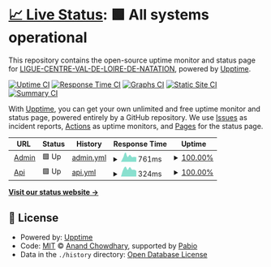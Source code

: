 # [📈 Live Status](https://LIGUE-CENTRE-VAL-DE-LOIRE-DE-NATATION.github.io/swimo-upptime): <!--live status--> **🟩 All systems operational**

This repository contains the open-source uptime monitor and status page for [LIGUE-CENTRE-VAL-DE-LOIRE-DE-NATATION](https://LIGUE-CENTRE-VAL-DE-LOIRE-DE-NATATION.github.io/swimo-upptime), powered by [Upptime](https://github.com/upptime/upptime).

[![Uptime CI](https://github.com/LIGUE-CENTRE-VAL-DE-LOIRE-DE-NATATION/swimo-upptime/workflows/Uptime%20CI/badge.svg)](https://github.com/LIGUE-CENTRE-VAL-DE-LOIRE-DE-NATATION/swimo-upptime/actions?query=workflow%3A%22Uptime+CI%22)
[![Response Time CI](https://github.com/LIGUE-CENTRE-VAL-DE-LOIRE-DE-NATATION/swimo-upptime/workflows/Response%20Time%20CI/badge.svg)](https://github.com/LIGUE-CENTRE-VAL-DE-LOIRE-DE-NATATION/swimo-upptime/actions?query=workflow%3A%22Response+Time+CI%22)
[![Graphs CI](https://github.com/LIGUE-CENTRE-VAL-DE-LOIRE-DE-NATATION/swimo-upptime/workflows/Graphs%20CI/badge.svg)](https://github.com/LIGUE-CENTRE-VAL-DE-LOIRE-DE-NATATION/swimo-upptime/actions?query=workflow%3A%22Graphs+CI%22)
[![Static Site CI](https://github.com/LIGUE-CENTRE-VAL-DE-LOIRE-DE-NATATION/swimo-upptime/workflows/Static%20Site%20CI/badge.svg)](https://github.com/LIGUE-CENTRE-VAL-DE-LOIRE-DE-NATATION/swimo-upptime/actions?query=workflow%3A%22Static+Site+CI%22)
[![Summary CI](https://github.com/LIGUE-CENTRE-VAL-DE-LOIRE-DE-NATATION/swimo-upptime/workflows/Summary%20CI/badge.svg)](https://github.com/LIGUE-CENTRE-VAL-DE-LOIRE-DE-NATATION/swimo-upptime/actions?query=workflow%3A%22Summary+CI%22)

With [Upptime](https://upptime.js.org), you can get your own unlimited and free uptime monitor and status page, powered entirely by a GitHub repository. We use [Issues](https://github.com/LIGUE-CENTRE-VAL-DE-LOIRE-DE-NATATION/swimo-upptime/issues) as incident reports, [Actions](https://github.com/LIGUE-CENTRE-VAL-DE-LOIRE-DE-NATATION/swimo-upptime/actions) as uptime monitors, and [Pages](https://LIGUE-CENTRE-VAL-DE-LOIRE-DE-NATATION.github.io/swimo-upptime) for the status page.

<!--start: status pages-->
<!-- This summary is generated by Upptime (https://github.com/upptime/upptime) -->
<!-- Do not edit this manually, your changes will be overwritten -->
<!-- prettier-ignore -->
| URL | Status | History | Response Time | Uptime |
| --- | ------ | ------- | ------------- | ------ |
| <img alt="" src="https://icons.duckduckgo.com/ip3/swimo-v2.natation-cvl.fr.ico" height="13"> [Admin](https://swimo-v2.natation-cvl.fr/) | 🟩 Up | [admin.yml](https://github.com/LIGUE-CENTRE-VAL-DE-LOIRE-DE-NATATION/swimo-upptime/commits/HEAD/history/admin.yml) | <details><summary><img alt="Response time graph" src="./graphs/admin/response-time-week.png" height="20"> 761ms</summary><br><a href="https://LIGUE-CENTRE-VAL-DE-LOIRE-DE-NATATION.github.io/swimo-upptime/history/admin"><img alt="Response time 860" src="https://img.shields.io/endpoint?url=https%3A%2F%2Fraw.githubusercontent.com%2FLIGUE-CENTRE-VAL-DE-LOIRE-DE-NATATION%2Fswimo-upptime%2FHEAD%2Fapi%2Fadmin%2Fresponse-time.json"></a><br><a href="https://LIGUE-CENTRE-VAL-DE-LOIRE-DE-NATATION.github.io/swimo-upptime/history/admin"><img alt="24-hour response time 626" src="https://img.shields.io/endpoint?url=https%3A%2F%2Fraw.githubusercontent.com%2FLIGUE-CENTRE-VAL-DE-LOIRE-DE-NATATION%2Fswimo-upptime%2FHEAD%2Fapi%2Fadmin%2Fresponse-time-day.json"></a><br><a href="https://LIGUE-CENTRE-VAL-DE-LOIRE-DE-NATATION.github.io/swimo-upptime/history/admin"><img alt="7-day response time 761" src="https://img.shields.io/endpoint?url=https%3A%2F%2Fraw.githubusercontent.com%2FLIGUE-CENTRE-VAL-DE-LOIRE-DE-NATATION%2Fswimo-upptime%2FHEAD%2Fapi%2Fadmin%2Fresponse-time-week.json"></a><br><a href="https://LIGUE-CENTRE-VAL-DE-LOIRE-DE-NATATION.github.io/swimo-upptime/history/admin"><img alt="30-day response time 815" src="https://img.shields.io/endpoint?url=https%3A%2F%2Fraw.githubusercontent.com%2FLIGUE-CENTRE-VAL-DE-LOIRE-DE-NATATION%2Fswimo-upptime%2FHEAD%2Fapi%2Fadmin%2Fresponse-time-month.json"></a><br><a href="https://LIGUE-CENTRE-VAL-DE-LOIRE-DE-NATATION.github.io/swimo-upptime/history/admin"><img alt="1-year response time 860" src="https://img.shields.io/endpoint?url=https%3A%2F%2Fraw.githubusercontent.com%2FLIGUE-CENTRE-VAL-DE-LOIRE-DE-NATATION%2Fswimo-upptime%2FHEAD%2Fapi%2Fadmin%2Fresponse-time-year.json"></a></details> | <details><summary><a href="https://LIGUE-CENTRE-VAL-DE-LOIRE-DE-NATATION.github.io/swimo-upptime/history/admin">100.00%</a></summary><a href="https://LIGUE-CENTRE-VAL-DE-LOIRE-DE-NATATION.github.io/swimo-upptime/history/admin"><img alt="All-time uptime 99.99%" src="https://img.shields.io/endpoint?url=https%3A%2F%2Fraw.githubusercontent.com%2FLIGUE-CENTRE-VAL-DE-LOIRE-DE-NATATION%2Fswimo-upptime%2FHEAD%2Fapi%2Fadmin%2Fuptime.json"></a><br><a href="https://LIGUE-CENTRE-VAL-DE-LOIRE-DE-NATATION.github.io/swimo-upptime/history/admin"><img alt="24-hour uptime 100.00%" src="https://img.shields.io/endpoint?url=https%3A%2F%2Fraw.githubusercontent.com%2FLIGUE-CENTRE-VAL-DE-LOIRE-DE-NATATION%2Fswimo-upptime%2FHEAD%2Fapi%2Fadmin%2Fuptime-day.json"></a><br><a href="https://LIGUE-CENTRE-VAL-DE-LOIRE-DE-NATATION.github.io/swimo-upptime/history/admin"><img alt="7-day uptime 100.00%" src="https://img.shields.io/endpoint?url=https%3A%2F%2Fraw.githubusercontent.com%2FLIGUE-CENTRE-VAL-DE-LOIRE-DE-NATATION%2Fswimo-upptime%2FHEAD%2Fapi%2Fadmin%2Fuptime-week.json"></a><br><a href="https://LIGUE-CENTRE-VAL-DE-LOIRE-DE-NATATION.github.io/swimo-upptime/history/admin"><img alt="30-day uptime 100.00%" src="https://img.shields.io/endpoint?url=https%3A%2F%2Fraw.githubusercontent.com%2FLIGUE-CENTRE-VAL-DE-LOIRE-DE-NATATION%2Fswimo-upptime%2FHEAD%2Fapi%2Fadmin%2Fuptime-month.json"></a><br><a href="https://LIGUE-CENTRE-VAL-DE-LOIRE-DE-NATATION.github.io/swimo-upptime/history/admin"><img alt="1-year uptime 99.99%" src="https://img.shields.io/endpoint?url=https%3A%2F%2Fraw.githubusercontent.com%2FLIGUE-CENTRE-VAL-DE-LOIRE-DE-NATATION%2Fswimo-upptime%2FHEAD%2Fapi%2Fadmin%2Fuptime-year.json"></a></details>
| <img alt="" src="https://icons.duckduckgo.com/ip3/swimo-v2.natation-cvl.fr.ico" height="13"> [Api](https://swimo-v2.natation-cvl.fr/api/articles?page=1) | 🟩 Up | [api.yml](https://github.com/LIGUE-CENTRE-VAL-DE-LOIRE-DE-NATATION/swimo-upptime/commits/HEAD/history/api.yml) | <details><summary><img alt="Response time graph" src="./graphs/api/response-time-week.png" height="20"> 324ms</summary><br><a href="https://LIGUE-CENTRE-VAL-DE-LOIRE-DE-NATATION.github.io/swimo-upptime/history/api"><img alt="Response time 340" src="https://img.shields.io/endpoint?url=https%3A%2F%2Fraw.githubusercontent.com%2FLIGUE-CENTRE-VAL-DE-LOIRE-DE-NATATION%2Fswimo-upptime%2FHEAD%2Fapi%2Fapi%2Fresponse-time.json"></a><br><a href="https://LIGUE-CENTRE-VAL-DE-LOIRE-DE-NATATION.github.io/swimo-upptime/history/api"><img alt="24-hour response time 251" src="https://img.shields.io/endpoint?url=https%3A%2F%2Fraw.githubusercontent.com%2FLIGUE-CENTRE-VAL-DE-LOIRE-DE-NATATION%2Fswimo-upptime%2FHEAD%2Fapi%2Fapi%2Fresponse-time-day.json"></a><br><a href="https://LIGUE-CENTRE-VAL-DE-LOIRE-DE-NATATION.github.io/swimo-upptime/history/api"><img alt="7-day response time 324" src="https://img.shields.io/endpoint?url=https%3A%2F%2Fraw.githubusercontent.com%2FLIGUE-CENTRE-VAL-DE-LOIRE-DE-NATATION%2Fswimo-upptime%2FHEAD%2Fapi%2Fapi%2Fresponse-time-week.json"></a><br><a href="https://LIGUE-CENTRE-VAL-DE-LOIRE-DE-NATATION.github.io/swimo-upptime/history/api"><img alt="30-day response time 345" src="https://img.shields.io/endpoint?url=https%3A%2F%2Fraw.githubusercontent.com%2FLIGUE-CENTRE-VAL-DE-LOIRE-DE-NATATION%2Fswimo-upptime%2FHEAD%2Fapi%2Fapi%2Fresponse-time-month.json"></a><br><a href="https://LIGUE-CENTRE-VAL-DE-LOIRE-DE-NATATION.github.io/swimo-upptime/history/api"><img alt="1-year response time 340" src="https://img.shields.io/endpoint?url=https%3A%2F%2Fraw.githubusercontent.com%2FLIGUE-CENTRE-VAL-DE-LOIRE-DE-NATATION%2Fswimo-upptime%2FHEAD%2Fapi%2Fapi%2Fresponse-time-year.json"></a></details> | <details><summary><a href="https://LIGUE-CENTRE-VAL-DE-LOIRE-DE-NATATION.github.io/swimo-upptime/history/api">100.00%</a></summary><a href="https://LIGUE-CENTRE-VAL-DE-LOIRE-DE-NATATION.github.io/swimo-upptime/history/api"><img alt="All-time uptime 99.99%" src="https://img.shields.io/endpoint?url=https%3A%2F%2Fraw.githubusercontent.com%2FLIGUE-CENTRE-VAL-DE-LOIRE-DE-NATATION%2Fswimo-upptime%2FHEAD%2Fapi%2Fapi%2Fuptime.json"></a><br><a href="https://LIGUE-CENTRE-VAL-DE-LOIRE-DE-NATATION.github.io/swimo-upptime/history/api"><img alt="24-hour uptime 100.00%" src="https://img.shields.io/endpoint?url=https%3A%2F%2Fraw.githubusercontent.com%2FLIGUE-CENTRE-VAL-DE-LOIRE-DE-NATATION%2Fswimo-upptime%2FHEAD%2Fapi%2Fapi%2Fuptime-day.json"></a><br><a href="https://LIGUE-CENTRE-VAL-DE-LOIRE-DE-NATATION.github.io/swimo-upptime/history/api"><img alt="7-day uptime 100.00%" src="https://img.shields.io/endpoint?url=https%3A%2F%2Fraw.githubusercontent.com%2FLIGUE-CENTRE-VAL-DE-LOIRE-DE-NATATION%2Fswimo-upptime%2FHEAD%2Fapi%2Fapi%2Fuptime-week.json"></a><br><a href="https://LIGUE-CENTRE-VAL-DE-LOIRE-DE-NATATION.github.io/swimo-upptime/history/api"><img alt="30-day uptime 100.00%" src="https://img.shields.io/endpoint?url=https%3A%2F%2Fraw.githubusercontent.com%2FLIGUE-CENTRE-VAL-DE-LOIRE-DE-NATATION%2Fswimo-upptime%2FHEAD%2Fapi%2Fapi%2Fuptime-month.json"></a><br><a href="https://LIGUE-CENTRE-VAL-DE-LOIRE-DE-NATATION.github.io/swimo-upptime/history/api"><img alt="1-year uptime 99.99%" src="https://img.shields.io/endpoint?url=https%3A%2F%2Fraw.githubusercontent.com%2FLIGUE-CENTRE-VAL-DE-LOIRE-DE-NATATION%2Fswimo-upptime%2FHEAD%2Fapi%2Fapi%2Fuptime-year.json"></a></details>

<!--end: status pages-->

[**Visit our status website →**](https://LIGUE-CENTRE-VAL-DE-LOIRE-DE-NATATION.github.io/swimo-upptime)

## 📄 License

- Powered by: [Upptime](https://github.com/upptime/upptime)
- Code: [MIT](./LICENSE) © [Anand Chowdhary](https://anandchowdhary.com), supported by [Pabio](https://pabio.com)
- Data in the `./history` directory: [Open Database License](https://opendatacommons.org/licenses/odbl/1-0/)
